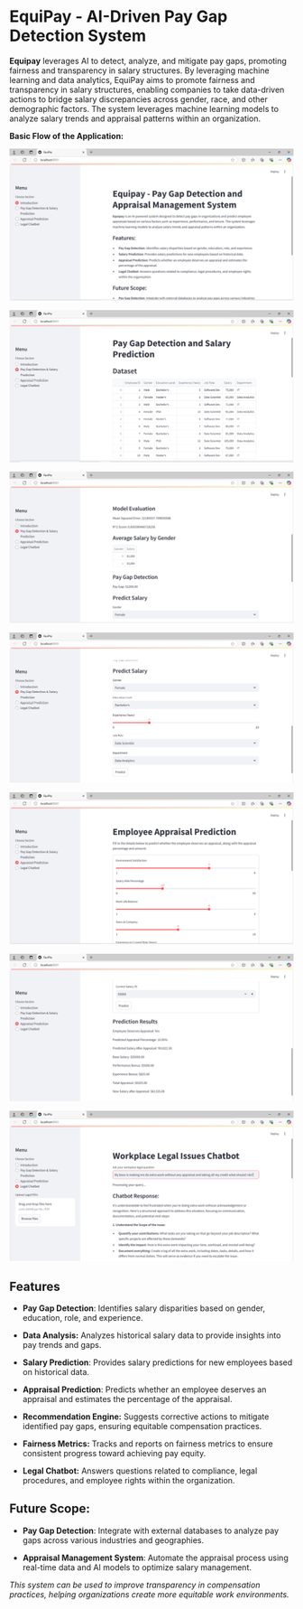 # EquiPay - AI-Driven Pay Gap Detection System

**Equipay** leverages AI to detect, analyze, and mitigate pay gaps, promoting fairness and transparency in salary structures. By leveraging machine learning and data analytics, EquiPay aims to promote fairness and transparency in salary structures, enabling companies to take data-driven actions to bridge salary discrepancies across gender, race, and other demographic factors. The system leverages machine learning models to analyze salary trends and appraisal patterns within an organization.


**Basic Flow of the Application:**

![EquiPay Dashboard](https://github.com/SK-21-D3v/EquiPay/blob/main/Screenshot%20(1396).png?raw=true)<br>

![Pay Gap Detection & Salary Prediction](https://github.com/SK-21-D3v/EquiPay/blob/main/Screenshot%20(1397).png?raw=true)<br>

![Pay Gap Detection & Salary Prediction](https://github.com/SK-21-D3v/EquiPay/blob/main/Screenshot%20(1398).png?raw=true)<br>

![Pay Gap Detection & Salary Prediction](https://github.com/SK-21-D3v/EquiPay/blob/main/Screenshot%20(1399).png?raw=true)<br>

![Appraisal Prediction](https://github.com/SK-21-D3v/EquiPay/blob/main/Screenshot%20(1400).png?raw=true)<br>

![Appraisal Prediction Results](https://github.com/SK-21-D3v/EquiPay/blob/main/Screenshot%20(1401).png?raw=true)<br>

![Legal Chatbot](https://github.com/SK-21-D3v/EquiPay/blob/main/Screenshot%20(1402).png?raw=true)<br>


## Features

- **Pay Gap Detection**: Identifies salary disparities based on gender, education, role, and experience.<br>

- **Data Analysis:** Analyzes historical salary data to provide insights into pay trends and gaps.<br>

- **Salary Prediction**: Provides salary predictions for new employees based on historical data.

- **Appraisal Prediction**: Predicts whether an employee deserves an appraisal and estimates the percentage of the appraisal. 

- **Recommendation Engine:** Suggests corrective actions to mitigate identified pay gaps, ensuring equitable compensation practices.<br>

- **Fairness Metrics:**  Tracks and reports on fairness metrics to ensure consistent progress toward achieving pay equity.<br>

- **Legal Chatbot:**   Answers questions related to compliance, legal procedures, and employee rights within the organization.<br>


## Future Scope:
        
- **Pay Gap Detection**: Integrate with external databases to analyze pay gaps across various industries and geographies.

- **Appraisal Management System**: Automate the appraisal process using real-time data and AI models to optimize salary management.

*This system can be used to improve transparency in compensation practices, helping organizations create more equitable work environments.*
